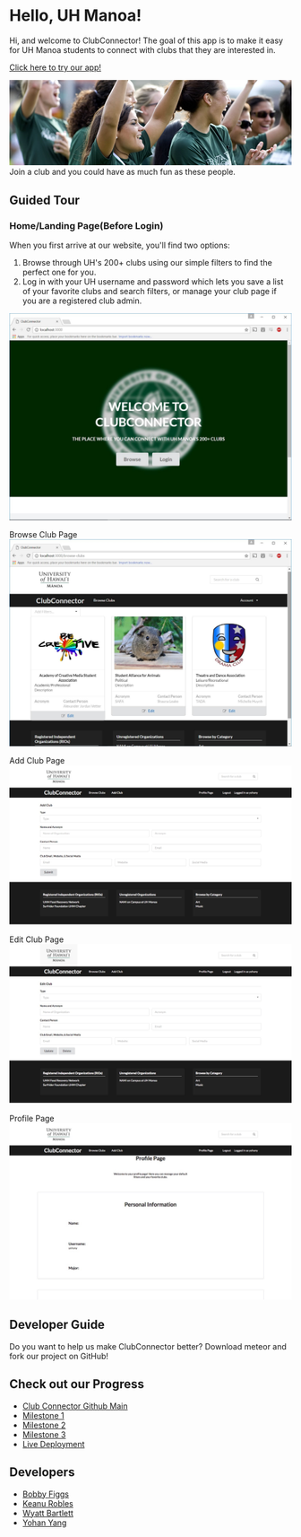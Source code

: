 # Hello, UH Manoa!

Hi, and welcome to ClubConnector! The goal of this app is to make it easy for UH Manoa students to connect with clubs that they are interested in. 

<a href="http://clubconnector.meteorapp.com/">Click here to try our app!</a>

<img class="ui huge image" src="https://raw.githubusercontent.com/clubconnector/clubconnector.github.io/master/doc/club.jpg">
Join a club and you could have as much fun as these people.

## Guided Tour

### Home/Landing Page(Before Login)
When you first arrive at our website, you'll find two options:
1. Browse through UH's 200+ clubs using our simple filters to find the perfect one for you.
2. Log in with your UH username and password which lets you save a list of your favorite clubs and search filters, or manage your club page if you are a registered club admin.
<img class="ui huge image" src="https://raw.githubusercontent.com/clubconnector/clubconnector.github.io/master/doc/Before_Login_M1.jpg">

Browse Club Page
<img class="ui huge image" src="/doc/Browse_Clubs_M2.JPG">

Add Club Page
<img class="ui huge image" src="/doc/Add_Club_M1.jpg">

Edit Club Page
<img class="ui huge image" src="/doc/Edit_Club_M1.jpg">

Profile Page
<img class="ui huge image" src="/doc/Profile_Page_M1.jpg">


## Developer Guide
Do you want to help us make ClubConnector better? Download meteor and fork our project on GitHub!

## Check out our Progress
 + [Club Connector Github Main](https://github.com/clubconnector)
 + [Milestone 1](https://github.com/clubconnector/clubconnector/projects/1)
 + [Milestone 2](https://github.com/clubconnector/clubconnector/projects/2)
 + [Milestone 3](https://github.com/clubconnector/clubconnector/projects/3)
 + [Live Deployment](http://clubconnector.meteorapp.com/home)

## Developers
 + [Bobby Figgs](https://rfiggs.github.io/)
 + [Keanu Robles](https://keanur.github.io/)
 + [Wyatt Bartlett](https://wyattbartlett.github.io/)
 + [Yohan Yang](https://yohanyang.github.io/)
